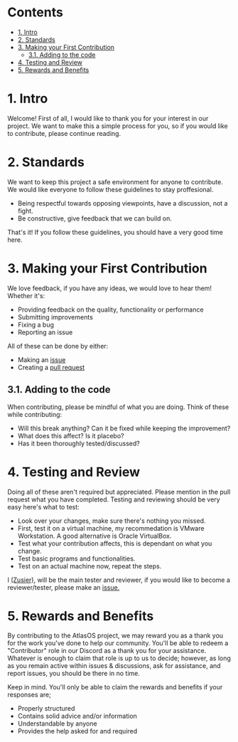 # Contents

* [1. Intro](#1-intro)
* [2. Standards](#2-Standards)
* [3. Making your First Contribution](#3-Making-your-First-Contribution)
  * [3.1. Adding to the code](#31-Adding-to-the-code)
* [4. Testing and Review](#4-Testing-and-Review)
* [5. Rewards and Benefits](#5-Rewards-and-Benefits)


# 1. Intro
Welcome! First of all, I would like to thank you for your interest in our project. We want to make this a simple process for you, so if you would like to contribute, please continue reading.

# 2. Standards
We want to keep this project a safe environment for anyone to contribute. We would like everyone to follow these guidelines to stay proffesional. 

- Being respectful towards opposing viewpoints, have a discussion, not a fight.
- Be constructive, give feedback that we can build on.

That's it! If you follow these guidelines, you should have a very good time here.

# 3. Making your First Contribution
We love feedback, if you have any ideas, we would love to hear them! Whether it's:
- Providing feedback on the quality, functionality or performance
- Submitting improvements
- Fixing a bug
- Reporting an issue

All of these can be done by either:
- Making an [issue](https://github.com/Atlas-OS/Atlas/issues/new/choose)
- Creating a [pull request](https://github.com/Atlas-OS/Atlas/pulls)

## 3.1. Adding to the code
When contributing, please be mindful of what you are doing.
Think of these while contributing:
- Will this break anything? Can it be fixed while keeping the improvement?
- What does this affect? Is it placebo?
- Has it been thoroughly tested/discussed?

# 4. Testing and Review
Doing all of these aren't required but appreciated. Please mention in the pull request what you have completed.
Testing and reviewing should be very easy here's what to test:
- Look over your changes, make sure there's nothing you missed.
- First, test it on a virtual machine, my recommedation is VMware Workstation. A good alternative is Oracle VirtualBox.
- Test what your contribution affects, this is dependant on what you change.
- Test basic programs and functionalities.
- Test on an actual machine now, repeat the steps.

I [(Zusier)](https://github.com/Zusier), will be the main tester and reviewer, if you would like to become a reviewer/tester, please make an [issue.](https://github.com/Atlas-OS/Atlas/issues/new/)

# 5. Rewards and Benefits
By contributing to the AtlasOS project, we may reward you as a thank you for the work you've done to help our community. You'll be able to redeem a "Contributor" role in our Discord as a thank you for your assistance.
Whatever is enough to claim that role is up to us to decide; however, as long as you remain active within issues & discussions, ask for assistance, and report issues, you should be there in no time.

Keep in mind. You'll only be able to claim the rewards and benefits if your responses are;
- Properly structured
- Contains solid advice and/or information
- Understandable by anyone
- Provides the help asked for and required
